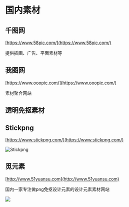 # 国内素材

## 千图网

[https://www.58pic.com/](https://www.58pic.com/)

提供插画、广告、平面素材等

## 我图网

[https://www.ooopic.com/](https://www.ooopic.com/)

素材聚合网站

## 透明免抠素材

## Stickpng

[https://www.stickpng.com/](https://www.stickpng.com/)

![Stickpng](https://i.postimg.cc/rsGCC5HW/stickpng.png)

## **觅元素**

[http://www.51yuansu.com](http://www.51yuansu.com)

国内一家专注做png免抠设计元素的设计元素素材网站

![](https://i.postimg.cc/3JS9LFRC/image.png)

## 

